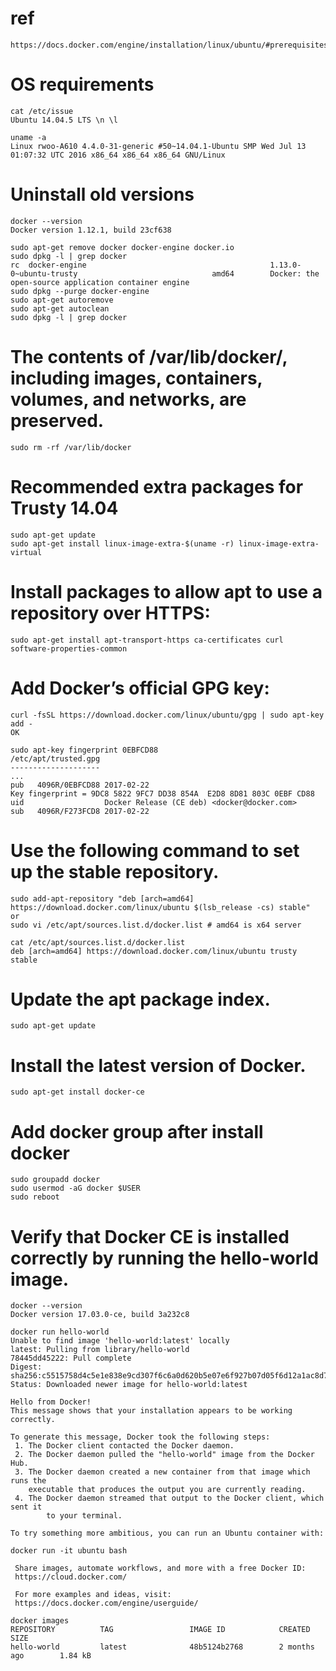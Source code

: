 # ref
```
https://docs.docker.com/engine/installation/linux/ubuntu/#prerequisites
```

# OS requirements
```
cat /etc/issue
Ubuntu 14.04.5 LTS \n \l

uname -a
Linux rwoo-A610 4.4.0-31-generic #50~14.04.1-Ubuntu SMP Wed Jul 13 01:07:32 UTC 2016 x86_64 x86_64 x86_64 GNU/Linux
```

# Uninstall old versions
```
docker --version
Docker version 1.12.1, build 23cf638

sudo apt-get remove docker docker-engine docker.io
sudo dpkg -l | grep docker
rc  docker-engine                                         1.13.0-0~ubuntu-trusty                              amd64        Docker: the open-source application container engine
sudo dpkg --purge docker-engine
sudo apt-get autoremove
sudo apt-get autoclean
sudo dpkg -l | grep docker
```

# The contents of /var/lib/docker/, including images, containers, volumes, and networks, are preserved.
```
sudo rm -rf /var/lib/docker
```

# Recommended extra packages for Trusty 14.04
```
sudo apt-get update
sudo apt-get install linux-image-extra-$(uname -r) linux-image-extra-virtual
```

# Install packages to allow apt to use a repository over HTTPS:
```
sudo apt-get install apt-transport-https ca-certificates curl software-properties-common
```

# Add Docker’s official GPG key:
```
curl -fsSL https://download.docker.com/linux/ubuntu/gpg | sudo apt-key add -
OK
    
sudo apt-key fingerprint 0EBFCD88
/etc/apt/trusted.gpg
--------------------
...
pub   4096R/0EBFCD88 2017-02-22
Key fingerprint = 9DC8 5822 9FC7 DD38 854A  E2D8 8D81 803C 0EBF CD88
uid                  Docker Release (CE deb) <docker@docker.com>
sub   4096R/F273FCD8 2017-02-22
```

# Use the following command to set up the stable repository.
```
sudo add-apt-repository "deb [arch=amd64] https://download.docker.com/linux/ubuntu $(lsb_release -cs) stable"
or
sudo vi /etc/apt/sources.list.d/docker.list # amd64 is x64 server

cat /etc/apt/sources.list.d/docker.list
deb [arch=amd64] https://download.docker.com/linux/ubuntu trusty stable
```

# Update the apt package index.
```
sudo apt-get update
```

# Install the latest version of Docker.
```
sudo apt-get install docker-ce
```

# Add docker group after install docker 
```
sudo groupadd docker
sudo usermod -aG docker $USER
sudo reboot
```

# Verify that Docker CE is installed correctly by running the hello-world image.
```
docker --version
Docker version 17.03.0-ce, build 3a232c8

docker run hello-world
Unable to find image 'hello-world:latest' locally
latest: Pulling from library/hello-world
78445dd45222: Pull complete 
Digest: sha256:c5515758d4c5e1e838e9cd307f6c6a0d620b5e07e6f927b07d05f6d12a1ac8d7
Status: Downloaded newer image for hello-world:latest

Hello from Docker!
This message shows that your installation appears to be working correctly.

To generate this message, Docker took the following steps:
 1. The Docker client contacted the Docker daemon.
 2. The Docker daemon pulled the "hello-world" image from the Docker Hub.
 3. The Docker daemon created a new container from that image which runs the
    executable that produces the output you are currently reading.
 4. The Docker daemon streamed that output to the Docker client, which sent it
        to your terminal.

To try something more ambitious, you can run an Ubuntu container with:

docker run -it ubuntu bash

 Share images, automate workflows, and more with a free Docker ID:
 https://cloud.docker.com/

 For more examples and ideas, visit:
 https://docs.docker.com/engine/userguide/

docker images 
REPOSITORY          TAG                 IMAGE ID            CREATED             SIZE
hello-world         latest              48b5124b2768        2 months ago        1.84 kB
```
